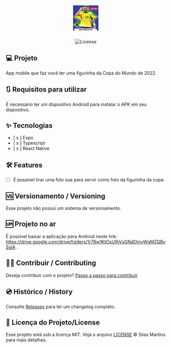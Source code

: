 <h1 align="center">
  <img alt="Figurinha Copa" height="80" title="Plant Manager" src="./assets/icon.png" />
</h1>

<p align="center">
  <img alt="License" src="https://img.shields.io/github/license/silasfmartins/figurinha-copa-react-native">
</p>

## 💻 Projeto
App mobile que faz você ter uma figurinha da Copa do Mundo de 2022.

## 🔃 Requisitos para utilizar

É necessário ter um dispositivo Android para instalar o APK em seu dispositivo.

## ✨ Tecnologias

-   [ x ] Expo
-   [ x ] Typescript
-   [ x ] React Native

## :hammer_and_wrench: Features 

-   [ ] É possível tirar uma foto sua para servir como foto da figurinha da copa.

## 🆚 Versionamento / Versioning

Esse projeto não possui um sistema de versionamento.

## 🆙 Projeto no ar

É possível baixar a aplicação para Android neste link: https://drive.google.com/drive/folders/1r78w1KtOsU9jVxGNdOjnyWgMZQBvSsIA .

## 👨‍💻 Contribuir / Contributing

Deseja contribuir com o projeto? [Passo a passo para contribuir](https://github.com/silasfmartins/figurinha-copa-react-native/blob/master/Contributing.md)

## 💿 Histórico / History

Consulte [Releases](https://github.com/silasfmartins/figurinha-copa-react-native/releases) para ter um changelog completo.

## 📄 Licença do Projeto/License

Esse projeto está sob a licença MIT. Veja o arquivo [LICENSE](https://github.com/silasfmartins/figurinha-copa-react-native/blob/main/LICENSE) © Silas Martins para mais detalhes.

<br />
